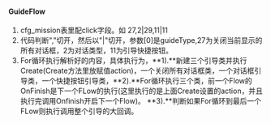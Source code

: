 #### GuideFlow
1. cfg_mission表里配click字段。如 27,2|29,11|11
2. 代码判断","切开，然后以"|"切开，参数[0]是guideType,27为关闭当前显示的所有对话框，2为对话类型，11为引导快捷按钮。  
3. For循环执行解析好的内容，具体执行为，**1).**新建三个引导类并执行Create(Create方法里放赋值action)，一个关闭所有对话框类，一个对话框引导类，一个快捷按钮引导类，**2).**For循环执行三个类，前一个Flow的OnFinish是下一个FLow的执行(这里执行的是上面Create设置的action，并且执行完调用Onfinish开启下一个Flow)。 **3).**判断如果For循环到最后一个FLow则执行调用整个引导的大回调。